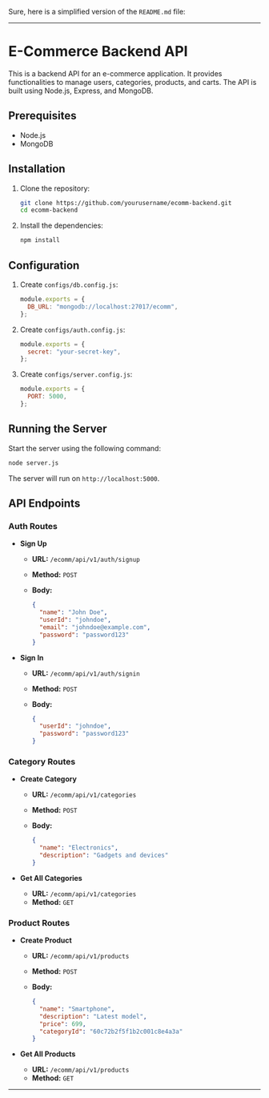 Sure, here is a simplified version of the `README.md` file:

---

# E-Commerce Backend API

This is a backend API for an e-commerce application. It provides functionalities to manage users, categories, products, and carts. The API is built using Node.js, Express, and MongoDB.

## Prerequisites

- Node.js
- MongoDB

## Installation

1. Clone the repository:

   ```bash
   git clone https://github.com/yourusername/ecomm-backend.git
   cd ecomm-backend
   ```

2. Install the dependencies:

   ```bash
   npm install
   ```

## Configuration

1. Create `configs/db.config.js`:

   ```javascript
   module.exports = {
     DB_URL: "mongodb://localhost:27017/ecomm",
   };
   ```

2. Create `configs/auth.config.js`:

   ```javascript
   module.exports = {
     secret: "your-secret-key",
   };
   ```

3. Create `configs/server.config.js`:

   ```javascript
   module.exports = {
     PORT: 5000,
   };
   ```

## Running the Server

Start the server using the following command:

```bash
node server.js
```

The server will run on `http://localhost:5000`.

## API Endpoints

### Auth Routes

- **Sign Up**

  - **URL:** `/ecomm/api/v1/auth/signup`
  - **Method:** `POST`
  - **Body:**

    ```json
    {
      "name": "John Doe",
      "userId": "johndoe",
      "email": "johndoe@example.com",
      "password": "password123"
    }
    ```

- **Sign In**

  - **URL:** `/ecomm/api/v1/auth/signin`
  - **Method:** `POST`
  - **Body:**

    ```json
    {
      "userId": "johndoe",
      "password": "password123"
    }
    ```

### Category Routes

- **Create Category**

  - **URL:** `/ecomm/api/v1/categories`
  - **Method:** `POST`
  - **Body:**

    ```json
    {
      "name": "Electronics",
      "description": "Gadgets and devices"
    }
    ```

- **Get All Categories**

  - **URL:** `/ecomm/api/v1/categories`
  - **Method:** `GET`

### Product Routes

- **Create Product**

  - **URL:** `/ecomm/api/v1/products`
  - **Method:** `POST`
  - **Body:**

    ```json
    {
      "name": "Smartphone",
      "description": "Latest model",
      "price": 699,
      "categoryId": "60c72b2f5f1b2c001c8e4a3a"
    }
    ```

- **Get All Products**

  - **URL:** `/ecomm/api/v1/products`
  - **Method:** `GET`

---
